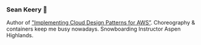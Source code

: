 ### Sean Keery 👋
Author of ["Implementing Cloud Design Patterns for AWS”](https://www.amazon.com/Implementing-Cloud-Design-Patterns-AWS-ebook/dp/B07LH65BLH). 
Choreography & containers keep me busy nowadays. 
Snowboarding Instructor Aspen Highlands.



<!--
**skibum55/skibum55** is a ✨ _special_ ✨ repository because its `README.md` (this file) appears on your GitHub profile.

Here are some ideas to get you started:

- 🔭 I’m currently working on ...
- 🌱 I’m currently learning ...
- 👯 I’m looking to collaborate on ...
- 🤔 I’m looking for help with ...
- 💬 Ask me about ...
- 📫 How to reach me: ...
- 😄 Pronouns: ...
- ⚡ Fun fact: ...
-->
